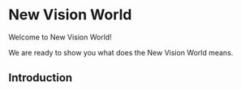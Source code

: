 # New Vision World
  Welcome to New Vision World! 
  
  We are ready to show you what does the New Vision World means.
## Introduction
